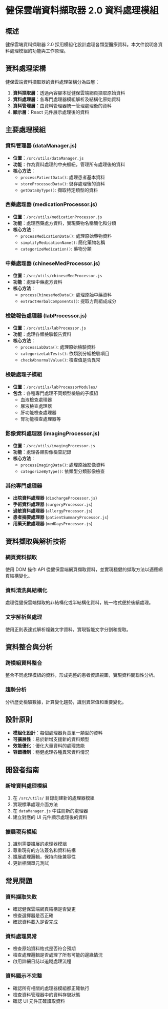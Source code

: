 # 健保雲端資料擷取器 2.0 資料處理模組

## 概述

健保雲端資料擷取器 2.0 採用模組化設計處理各類型醫療資料。本文件說明各資料處理模組的功能與工作原理。

## 資料處理架構

健保雲端資料擷取器的資料處理架構分為四層：

1. **資料擷取層**：透過內容腳本從健保雲端網頁擷取原始資料
2. **資料處理層**：各專門處理器模組解析及結構化原始資料
3. **資料管理層**：由資料管理器統一管理處理後的資料
4. **顯示層**：React 元件展示處理後的資料

## 主要處理模組

### 資料管理器 (dataManager.js)

- **位置**：`/src/utils/dataManager.js`
- **功能**：作為資料處理的中央樞紐，管理所有處理後的資料
- **核心方法**：
  - `processPatientData()`: 處理患者基本資料
  - `storeProcessedData()`: 儲存處理後的資料
  - `getDataByType()`: 擷取特定類型的資料

### 西藥處理器 (medicationProcessor.js)

- **位置**：`/src/utils/medicationProcessor.js`
- **功能**：處理西藥處方資料，實現藥物名稱簡化和分類
- **核心方法**：
  - `processMedicationData()`: 處理原始藥物資料
  - `simplifyMedicationName()`: 簡化藥物名稱
  - `categorizeMedication()`: 藥物分類

### 中藥處理器 (chineseMedProcessor.js)

- **位置**：`/src/utils/chineseMedProcessor.js`
- **功能**：處理中藥處方資料
- **核心方法**：
  - `processChineseMedData()`: 處理原始中藥資料
  - `extractHerbalComponents()`: 提取方劑組成成分

### 檢驗報告處理器 (labProcessor.js)

- **位置**：`/src/utils/labProcessor.js`
- **功能**：處理各類檢驗報告資料
- **核心方法**：
  - `processLabData()`: 處理原始檢驗資料
  - `categorizeLabTests()`: 依類別分組檢驗項目
  - `checkAbnormalValue()`: 檢查值是否異常

### 檢驗處理子模組

- **位置**：`/src/utils/labProcessorModules/`
- **包含**：各種專門處理不同類型檢驗的子模組
  - 血液檢查處理器
  - 尿液檢查處理器
  - 肝功能檢查處理器
  - 腎功能檢查處理器等

### 影像資料處理器 (imagingProcessor.js)

- **位置**：`/src/utils/imagingProcessor.js`
- **功能**：處理各類影像檢查記錄
- **核心方法**：
  - `processImagingData()`: 處理原始影像資料
  - `categorizeByType()`: 依類型分類影像檢查

### 其他專門處理器

- **出院資料處理器** (`dischargeProcessor.js`)
- **手術資料處理器** (`surgeryProcessor.js`)
- **過敏資料處理器** (`allergyProcessor.js`)
- **患者摘要處理器** (`patientSummaryProcessor.js`)
- **用藥天數處理器** (`medDaysProcessor.js`)

## 資料擷取與解析技術

### 網頁資料擷取

使用 DOM 操作 API 從健保雲端網頁擷取資料，並實現穩健的擷取方法以適應網頁結構變化。

### 資料清洗與結構化

處理從健保雲端擷取的非結構化或半結構化資料，統一格式便於後續處理。

### 文字解析與處理

使用正則表達式解析複雜文字資料，實現智能文字分割和提取。

## 資料整合與分析

### 跨模組資料整合

整合不同處理模組的資料，形成完整的患者資訊視圖，實現資料關聯性分析。

### 趨勢分析

分析歷史檢驗數據，計算變化趨勢，識別異常值和重要變化。

## 設計原則

- **模組化設計**：每個處理器負責單一類型的資料
- **可擴展性**：易於新增支援新的資料類型
- **效能優化**：優化大量資料的處理效能
- **容錯機制**：穩健處理各種異常資料情況

## 開發者指南

### 新增資料處理模組

1. 在 `/src/utils/` 目錄創建新的處理器模組
2. 實現標準處理介面方法
3. 在 `dataManager.js` 中註冊新的處理器
4. 建立對應的 UI 元件顯示處理後的資料

### 擴展現有模組

1. 識別需要擴展的處理器模組
2. 尊重現有的方法簽名和資料結構
3. 擴展處理邏輯，保持向後兼容性
4. 更新相關單元測試

## 常見問題

### 資料擷取失敗

- 確認健保雲端網頁結構是否變更
- 檢查選擇器是否正確
- 確認資料載入是否完成

### 資料處理異常

- 檢查原始資料格式是否符合預期
- 檢查處理邏輯是否處理了所有可能的邊緣情況
- 啟用詳細日誌以追蹤處理流程

### 資料顯示不完整

- 確認所有相關的處理器模組都正確執行
- 檢查資料管理器中的資料存儲狀態
- 確認 UI 元件正確讀取資料
